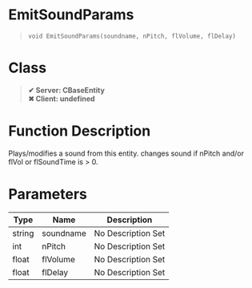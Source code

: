 # EmitSoundParams
> `void EmitSoundParams(soundname, nPitch, flVolume, flDelay)`
# Class
> __✔ Server: CBaseEntity__  
> __✖ Client: undefined__  
# Function Description
Plays/modifies a sound from this entity. changes sound if nPitch and/or flVol or flSoundTime is > 0.
# Parameters
Type|Name|Description
--|--|--
string|soundname|No Description Set
int|nPitch|No Description Set
float|flVolume|No Description Set
float|flDelay|No Description Set
